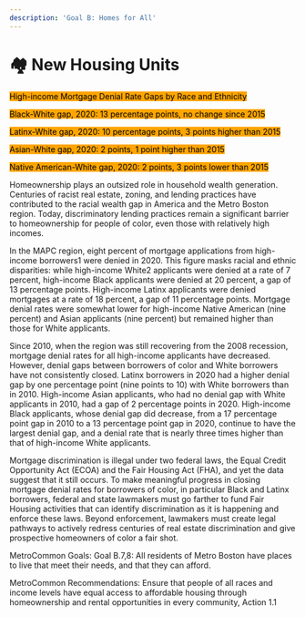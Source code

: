 ```yaml
---
description: 'Goal B: Homes for All'
---
```


# 🏘 New Housing Units

<mark style="background-color:orange;">High-income Mortgage Denial Rate Gaps by Race and Ethnicity</mark>&#x20;

<mark style="background-color:orange;">Black-White gap, 2020: 13 percentage points, no change since 2015</mark> &#x20;

<mark style="background-color:orange;">Latinx-White gap, 2020: 10 percentage points, 3 points higher than 2015</mark> &#x20;

<mark style="background-color:orange;">Asian-White gap, 2020: 2 points, 1 point higher than 2015</mark> &#x20;

<mark style="background-color:orange;">Native American-White gap, 2020: 2 points, 3 points lower than 2015</mark> &#x20;

Homeownership plays an outsized role in household wealth generation. Centuries of racist real estate, zoning, and lending practices have contributed to the racial wealth gap in America and the Metro Boston region. Today, discriminatory lending practices remain a significant barrier to homeownership for people of color, even those with relatively high incomes.  &#x20;

In the MAPC region, eight percent of mortgage applications from high-income borrowers1 were denied in 2020. This figure masks racial and ethnic disparities: while high-income White2 applicants were denied at a rate of 7 percent, high-income Black applicants were denied at 20 percent, a gap of 13 percentage points. High-income Latinx applicants were denied mortgages at a rate of 18 percent, a gap of 11 percentage points. Mortgage denial rates were somewhat lower for high-income Native American (nine percent) and Asian applicants (nine percent) but remained higher than those for White applicants.  &#x20;

Since 2010, when the region was still recovering from the 2008 recession, mortgage denial rates for all high-income applicants have decreased. However, denial gaps between borrowers of color and White borrowers have not consistently closed. Latinx borrowers in 2020 had a higher denial gap by one percentage point (nine points to 10) with White borrowers than in 2010. High-income Asian applicants, who had no denial gap with White applicants in 2010, had a gap of 2 percentage points in 2020. High-income Black applicants, whose denial gap did decrease, from a 17 percentage point gap in 2010 to a 13 percentage point gap in 2020, continue to have the largest denial gap, and a denial rate that is nearly three times higher than that of high-income White applicants.  &#x20;

Mortgage discrimination is illegal under two federal laws, the Equal Credit Opportunity Act (ECOA) and the Fair Housing Act (FHA), and yet the data suggest that it still occurs. To make meaningful progress in closing mortgage denial rates for borrowers of color, in particular Black and Latinx borrowers, federal and state lawmakers must go farther to fund Fair Housing activities that can identify discrimination as it is happening and enforce these laws. Beyond enforcement, lawmakers must create legal pathways to actively redress centuries of real estate discrimination and give prospective homeowners of color a fair shot. &#x20;

MetroCommon Goals: Goal B.7,8: All residents of Metro Boston have places to live that meet their needs, and that they can afford. &#x20;

MetroCommon Recommendations: Ensure that people of all races and income levels have equal access to affordable housing through homeownership and rental opportunities in every community, Action 1.1 &#x20;

